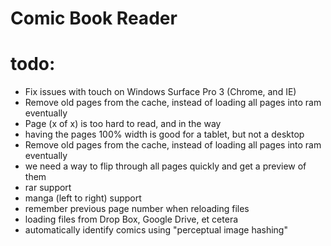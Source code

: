 Comic Book Reader
===================

# todo:
* Fix issues with touch on Windows Surface Pro 3 (Chrome, and IE)
* Remove old pages from the cache, instead of loading all pages into ram eventually
* Page (x of x) is too hard to read, and in the way
* having the pages 100% width is good for a tablet, but not a desktop
* Remove old pages from the cache, instead of loading all pages into ram eventually
* we need a way to flip through all pages quickly and get a preview of them
* rar support
* manga (left to right) support
* remember previous page number when reloading files
* loading files from Drop Box, Google Drive, et cetera
* automatically identify comics using "perceptual image hashing"
